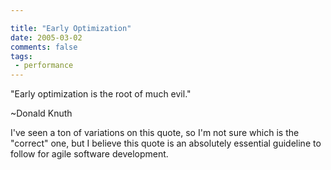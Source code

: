 ```yaml
---

title: "Early Optimization"
date: 2005-03-02
comments: false
tags:
 - performance
---
```


"Early optimization is the root of much evil."


~Donald Knuth


I've seen a ton of variations on this quote, so I'm not sure which is the "correct" one, but I believe this quote is an absolutely essential guideline to follow for agile software development.

